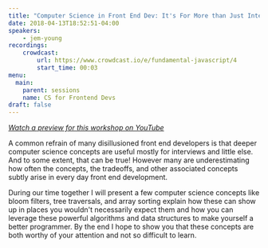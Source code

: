 ```yaml
---
title: "Computer Science in Front End Dev: It's For More than Just Interviews"
date: 2018-04-13T18:52:51-04:00
speakers:
    - jem-young
recordings:
    crowdcast:
        url: https://www.crowdcast.io/e/fundamental-javascript/4
        start_time: 00:03
menu:
  main:
    parent: sessions
    name: CS for Frontend Devs
draft: false
---
```


[_Watch a preview for this workshop on YouTube_](https://www.youtube.com/watch?v=nKavC-CAqjs)

A common refrain of many disillusioned front end developers is that deeper computer science concepts are useful mostly for interviews and little else. And to some extent, that can be true! However many are underestimating how often the concepts, the tradeoffs, and other associated concepts subtly arise in every day front end development.

During our time together I will present a few computer science concepts like bloom filters, tree traversals, and array sorting explain how these can show up in places you wouldn't necessarily expect them and how you can leverage these powerful algorithms and data structures to make yourself a better programmer. By the end I hope to show you that these concepts are both worthy of your attention and not so difficult to learn.